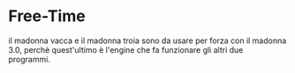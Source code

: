# Free-Time
il madonna vacca e il madonna troia sono da usare per forza con il madonna 3.0,
perchè quest'ultimo è l'engine che fa funzionare gli altri due programmi.

